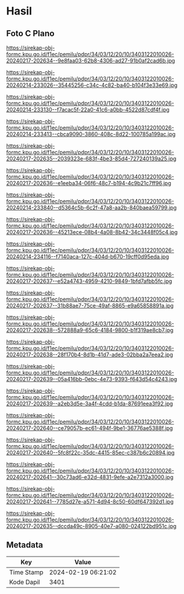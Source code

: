 # Hasil

## Foto C Plano

https://sirekap-obj-formc.kpu.go.id/f1ec/pemilu/pdpr/34/03/12/20/10/3403122010026-20240217-202634--9e8faa03-62b8-4306-ad27-91b0af2cad6b.jpg

https://sirekap-obj-formc.kpu.go.id/f1ec/pemilu/pdpr/34/03/12/20/10/3403122010026-20240214-233026--35445256-c34c-4c82-ba40-b104f3e33e69.jpg

https://sirekap-obj-formc.kpu.go.id/f1ec/pemilu/pdpr/34/03/12/20/10/3403122010026-20240214-233130--f7acac5f-22a0-41c6-a0bb-4522d87cdf4f.jpg

https://sirekap-obj-formc.kpu.go.id/f1ec/pemilu/pdpr/34/03/12/20/10/3403122010026-20240214-233413--cbca9090-3860-408c-8d22-100785a199ac.jpg

https://sirekap-obj-formc.kpu.go.id/f1ec/pemilu/pdpr/34/03/12/20/10/3403122010026-20240217-202635--2039323e-683f-4be3-85d4-727240139a25.jpg

https://sirekap-obj-formc.kpu.go.id/f1ec/pemilu/pdpr/34/03/12/20/10/3403122010026-20240217-202636--e1eeba34-06f6-48c7-b194-4c9b21c7ff96.jpg

https://sirekap-obj-formc.kpu.go.id/f1ec/pemilu/pdpr/34/03/12/20/10/3403122010026-20240214-233840--d5364c5b-6c2f-47a8-aa2b-840baea59799.jpg

https://sirekap-obj-formc.kpu.go.id/f1ec/pemilu/pdpr/34/03/12/20/10/3403122010026-20240217-202636--45213ece-08b4-4a08-8b42-34c3448f05c4.jpg

https://sirekap-obj-formc.kpu.go.id/f1ec/pemilu/pdpr/34/03/12/20/10/3403122010026-20240214-234116--f7140aca-127c-404d-b670-19cff0d95eda.jpg

https://sirekap-obj-formc.kpu.go.id/f1ec/pemilu/pdpr/34/03/12/20/10/3403122010026-20240217-202637--e52a4743-4959-4210-9849-1bfd7afbb5fc.jpg

https://sirekap-obj-formc.kpu.go.id/f1ec/pemilu/pdpr/34/03/12/20/10/3403122010026-20240217-202637--31b88ae7-75ce-49af-8865-e9a65858891a.jpg

https://sirekap-obj-formc.kpu.go.id/f1ec/pemilu/pdpr/34/03/12/20/10/3403122010026-20240217-202638--572888a9-65c6-4184-9800-b1f319ae8cb7.jpg

https://sirekap-obj-formc.kpu.go.id/f1ec/pemilu/pdpr/34/03/12/20/10/3403122010026-20240217-202638--28f170b4-8d1b-41d7-ade3-02bba2a7eea2.jpg

https://sirekap-obj-formc.kpu.go.id/f1ec/pemilu/pdpr/34/03/12/20/10/3403122010026-20240217-202639--05a416bb-0ebc-4e73-9393-f643d54c4243.jpg

https://sirekap-obj-formc.kpu.go.id/f1ec/pemilu/pdpr/34/03/12/20/10/3403122010026-20240217-202639--a2eb3d5e-3a4f-4cdd-b1da-87691eea3f92.jpg

https://sirekap-obj-formc.kpu.go.id/f1ec/pemilu/pdpr/34/03/12/20/10/3403122010026-20240217-202640--ce79057b-ec61-494f-9be1-36776ae5388f.jpg

https://sirekap-obj-formc.kpu.go.id/f1ec/pemilu/pdpr/34/03/12/20/10/3403122010026-20240217-202640--5fc8f22c-35dc-4415-85ec-c387b6c20894.jpg

https://sirekap-obj-formc.kpu.go.id/f1ec/pemilu/pdpr/34/03/12/20/10/3403122010026-20240217-202641--30c73ad6-e32d-4831-9efe-a2e7312a3000.jpg

https://sirekap-obj-formc.kpu.go.id/f1ec/pemilu/pdpr/34/03/12/20/10/3403122010026-20240217-202641--7785d27e-a571-4d94-8c50-60df647392d1.jpg

https://sirekap-obj-formc.kpu.go.id/f1ec/pemilu/pdpr/34/03/12/20/10/3403122010026-20240217-202635--dccda49c-8905-40e7-a080-024122bd951c.jpg


## Metadata

| Key        | Value               |
| ---------- | ------------------- |
| Time Stamp | 2024-02-19 06:21:02 |
| Kode Dapil | 3401                |



